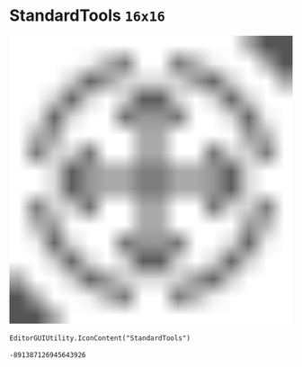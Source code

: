 # StandardTools `16x16`
<img src="/img/StandardTools.png" width=512 height=512>

``` CSharp
EditorGUIUtility.IconContent("StandardTools")
```
```
-891387126945643926
```

